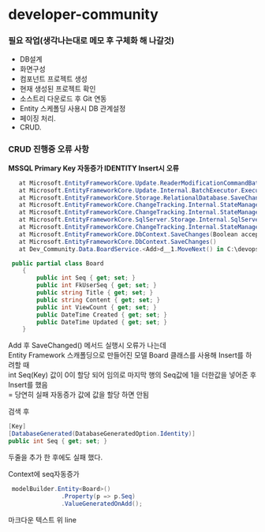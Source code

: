 # developer-community

### 필요 작업(생각나는대로 메모 후 구체화 해 나갈것)
- DB설계
- 화면구성
- 컴포넌트 프로젝트 생성
- 현재 생성된 프로젝트 확인
- 소스트리 다운로드 후 Git 연동
- Entity 스케폴딩 사용시 DB 관계설정
- 페이징 처리.
- CRUD.

### CRUD 진행중 오류 사항
**MSSQL Primary Key 자동증가 IDENTITY Insert시 오류**  

```C#
   at Microsoft.EntityFrameworkCore.Update.ReaderModificationCommandBatch.Execute(IRelationalConnection connection)
   at Microsoft.EntityFrameworkCore.Update.Internal.BatchExecutor.Execute(IEnumerable`1 commandBatches, IRelationalConnection connection)
   at Microsoft.EntityFrameworkCore.Storage.RelationalDatabase.SaveChanges(IList`1 entries)
   at Microsoft.EntityFrameworkCore.ChangeTracking.Internal.StateManager.SaveChanges(IList`1 entriesToSave)
   at Microsoft.EntityFrameworkCore.ChangeTracking.Internal.StateManager.SaveChanges(DbContext _, Boolean acceptAllChangesOnSuccess)
   at Microsoft.EntityFrameworkCore.SqlServer.Storage.Internal.SqlServerExecutionStrategy.Execute[TState,TResult](TState state, Func`3 operation, Func`3 verifySucceeded)
   at Microsoft.EntityFrameworkCore.ChangeTracking.Internal.StateManager.SaveChanges(Boolean acceptAllChangesOnSuccess)
   at Microsoft.EntityFrameworkCore.DbContext.SaveChanges(Boolean acceptAllChangesOnSuccess)
   at Microsoft.EntityFrameworkCore.DbContext.SaveChanges()
   at Dev_Community.Data.BoardService.<Add>d__1.MoveNext() in C:\devops\Dev-Community\Dev-Community\Data\DBConnection\BoardService.cs:line 21
```

```C#
 public partial class Board
    {
        public int Seq { get; set; }
        public int FkUserSeq { get; set; }
        public string Title { get; set; }
        public string Content { get; set; }
        public int ViewCount { get; set; }
        public DateTime Created { get; set; }
        public DateTime Updated { get; set; }
    }
```

Add 후 SaveChanged() 메서드 실행시 오류가 나는데    
Entity Framework 스캐폴딩으로 만들어진 모델 Board 클래스를 사용해 Insert를 하려할 때    
int Seq(Key) 값이 0이 할당 되어 임의로 마지막 행의 Seq값에 1을 더한값을 넣어준 후 Insert를 했음    
= 당연히 실패 자동증가 값에 값을 할당 하면 안됨    

검색 후   

```C#
[Key]
[DatabaseGenerated(DatabaseGeneratedOption.Identity)]
public int Seq { get; set; }
```

두줄을 추가 한 후에도 실패 했다.    

Context에 seq자동증가    

```C#
 modelBuilder.Entity<Board>()
               .Property(p => p.Seq)
               .ValueGeneratedOnAdd();
```

마크다운 텍스트 위 line 


